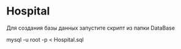 Hospital
========
Для создания базы данных запустите скрипт из папки DataBase

mysql -u root -p < Hospital.sql
